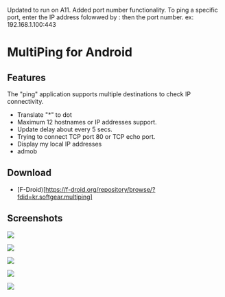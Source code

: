 Updated to run on A11.
Added port number functionality.
To ping a specific port, enter the IP address folowwed by : then the port number.
ex: 192.168.1.100:443

# MultiPing for Android

## Features

The "ping" application supports multiple destinations to check IP connectivity.

* Translate "*" to dot
* Maximum 12 hostnames or IP addresses support.
* Update delay about every 5 secs.
* Trying to connect TCP port 80 or TCP echo port.
* Display my local IP addresses
* admob

## Download

* [F-Droid)[https://f-droid.org/repository/browse/?fdid=kr.softgear.multiping]

## Screenshots

![](MultiPing1.jpg)

![](multiping1.png)

![](multiping2.png)

![](multiping6-1.png)

![](multiping6-2.png)
